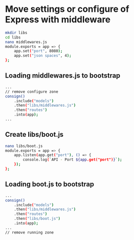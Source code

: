 # Move settings or configure of Express with middleware

```bash
mkdir libs
cd libs
nano middlewares.js
module.exports = app => {
    app.set("port", 8080);
    app.set("json spaces", 4);
};
```

## Loading middlewares.js to bootstrap

```bash
...
// remove configure zone
consign()
    .include("models")
    .then("libs/middlewares.js")
    .then("routes")
    .into(app);
...
```

## Create libs/boot.js

```bash
nano libs/boot.js
module.exports = app => {
    app.listen(app.get("port"), () => {
        console.log(`API - Port ${app.get("port")}`);
    });
};
```

## Loading boot.js to bootstrap

```bash
...
consign()
    .include("models")
    .then("libs/middlewares.js")
    .then("routes")
    .then("libs/boot.js")
    .into(app);
...
// remove running zone
```
